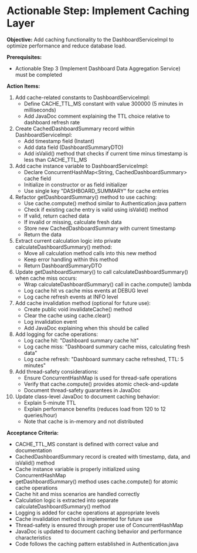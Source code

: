 # Actionable Step: Implement Caching Layer

**Objective:** Add caching functionality to the DashboardServiceImpl to optimize performance and reduce database load.

**Prerequisites:** 
- Actionable Step 3 (Implement Dashboard Data Aggregation Service) must be completed

**Action Items:**
1. Add cache-related constants to DashboardServiceImpl:
   - Define CACHE_TTL_MS constant with value 300000 (5 minutes in milliseconds)
   - Add JavaDoc comment explaining the TTL choice relative to dashboard refresh rate
2. Create CachedDashboardSummary record within DashboardServiceImpl:
   - Add timestamp field (Instant)
   - Add data field (DashboardSummaryDTO)
   - Add isValid() method that checks if current time minus timestamp is less than CACHE_TTL_MS
3. Add cache instance variable to DashboardServiceImpl:
   - Declare ConcurrentHashMap<String, CachedDashboardSummary> cache field
   - Initialize in constructor or as field initializer
   - Use single key "DASHBOARD_SUMMARY" for cache entries
4. Refactor getDashboardSummary() method to use caching:
   - Use cache.compute() method similar to Authentication.java pattern
   - Check if existing cache entry is valid using isValid() method
   - If valid, return cached data
   - If invalid or missing, calculate fresh data
   - Store new CachedDashboardSummary with current timestamp
   - Return the data
5. Extract current calculation logic into private calculateDashboardSummary() method:
   - Move all calculation method calls into this new method
   - Keep error handling within this method
   - Return DashboardSummaryDTO
6. Update getDashboardSummary() to call calculateDashboardSummary() when cache miss occurs:
   - Wrap calculateDashboardSummary() call in cache.compute() lambda
   - Log cache hit vs cache miss events at DEBUG level
   - Log cache refresh events at INFO level
7. Add cache invalidation method (optional for future use):
   - Create public void invalidateCache() method
   - Clear the cache using cache.clear()
   - Log invalidation event
   - Add JavaDoc explaining when this should be called
8. Add logging for cache operations:
   - Log cache hit: "Dashboard summary cache hit"
   - Log cache miss: "Dashboard summary cache miss, calculating fresh data"
   - Log cache refresh: "Dashboard summary cache refreshed, TTL: 5 minutes"
9. Add thread-safety considerations:
   - Ensure ConcurrentHashMap is used for thread-safe operations
   - Verify that cache.compute() provides atomic check-and-update
   - Document thread-safety guarantees in JavaDoc
10. Update class-level JavaDoc to document caching behavior:
    - Explain 5-minute TTL
    - Explain performance benefits (reduces load from 120 to 12 queries/hour)
    - Note that cache is in-memory and not distributed

**Acceptance Criteria:**
- CACHE_TTL_MS constant is defined with correct value and documentation
- CachedDashboardSummary record is created with timestamp, data, and isValid() method
- Cache instance variable is properly initialized using ConcurrentHashMap
- getDashboardSummary() method uses cache.compute() for atomic cache operations
- Cache hit and miss scenarios are handled correctly
- Calculation logic is extracted into separate calculateDashboardSummary() method
- Logging is added for cache operations at appropriate levels
- Cache invalidation method is implemented for future use
- Thread-safety is ensured through proper use of ConcurrentHashMap
- JavaDoc is updated to document caching behavior and performance characteristics
- Code follows the caching pattern established in Authentication.java

